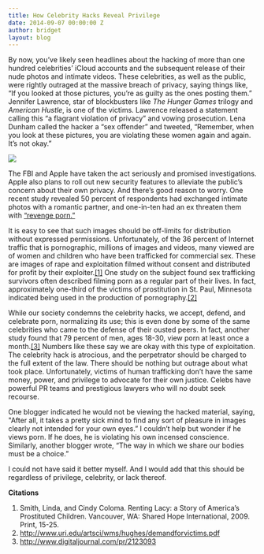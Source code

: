 ```yaml
---
title: How Celebrity Hacks Reveal Privilege
date: 2014-09-07 00:00:00 Z
author: bridget
layout: blog
---
```


By now, you’ve likely seen headlines about the hacking of more than one hundred celebrities’ iCloud accounts and the subsequent release of their nude photos and intimate videos. These celebrities, as well as the public, were rightly outraged at the massive breach of privacy, saying things like, “If you looked at those pictures, you’re as guilty as the ones posting them.” Jennifer Lawrence, star of blockbusters like *The Hunger Games* trilogy and *American Hustle*, is one of the victims. Lawrence released a statement calling this “a flagrant violation of privacy” and vowing prosecution. Lena Dunham called the hacker a “sex offender” and tweeted, “Remember, when you look at these pictures, you are violating these women again and again. It’s not okay.”

![](http://stopbuyinggirls.com/uploads/celebrity_hacks.png)

The FBI and Apple have taken the act seriously and promised investigations. Apple also plans to roll out new security features to alleviate the public’s concern about their own privacy. And there’s good reason to worry. One recent study revealed 50 percent of respondents had exchanged intimate photos with a romantic partner, and one-in-ten had an ex threaten them with [“revenge porn.”](http://www.wikiwand.com/en/Revenge_porn)

It is easy to see that such images should be off-limits for distribution without expressed permissions. Unfortunately, of the 36 percent of Internet traffic that is pornographic, millions of images and videos, many viewed are of women and children who have been trafficked for commercial sex. These are images of rape and exploitation filmed without consent and distributed for profit by their exploiter.[[1]](http://iwantrest.com/2014/09/08/how-celebrity-hacks-reveal-privilege/#_ftn1) One study on the subject found sex trafficking survivors often described filming porn as a regular part of their lives. In fact, approximately one-third of the victims of prostitution in St. Paul, Minnesota indicated being used in the production of pornography.[[2]](http://iwantrest.com/2014/09/08/how-celebrity-hacks-reveal-privilege/#_ftn2)

While our society condemns the celebrity hacks, we accept, defend, and celebrate porn, normalizing its use; this is even done by some of the same celebrities who came to the defense of their ousted peers. In fact, another study found that 79 percent of men, ages 18-30, view porn at least once a month.[[3]](http://www.digitaljournal.com/pr/2123093) Numbers like these say we are okay with this type of exploitation.
The celebrity hack is atrocious, and the perpetrator should be charged to the full extent of the law. There should be nothing but outrage about what took place. Unfortunately, victims of human trafficking don’t have the same money, power, and privilege to advocate for their own justice. Celebs have powerful PR teams and prestigious lawyers who will no doubt seek recourse.

One blogger indicated he would not be viewing the hacked material, saying, "After all, it takes a pretty sick mind to find any sort of pleasure in images clearly not intended for your own eyes.” I couldn’t help but wonder if he views porn. If he does, he is violating his own incensed conscience. Similarly, another blogger wrote, “The way in which we share our bodies must be a choice.”

I could not have said it better myself. And I would add that this should be regardless of privilege, celebrity, or lack thereof.


<b>Citations</b>

1. Smith, Linda, and Cindy Coloma. Renting Lacy: a Story of America’s Prostituted Children. Vancouver, WA: Shared Hope International, 2009. Print, 15-25.
2. http://www.uri.edu/artsci/wms/hughes/demandforvictims.pdf
3. http://www.digitaljournal.com/pr/2123093